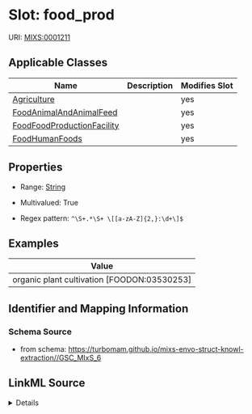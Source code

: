 # Slot: food_prod

URI: [MIXS:0001211](https://w3id.org/mixs/0001211)



<!-- no inheritance hierarchy -->




## Applicable Classes

| Name | Description | Modifies Slot |
| --- | --- | --- |
[Agriculture](Agriculture.md) |  |  yes  |
[FoodAnimalAndAnimalFeed](FoodAnimalAndAnimalFeed.md) |  |  yes  |
[FoodFoodProductionFacility](FoodFoodProductionFacility.md) |  |  yes  |
[FoodHumanFoods](FoodHumanFoods.md) |  |  yes  |







## Properties

* Range: [String](String.md)

* Multivalued: True

* Regex pattern: `^\S+.*\S+ \[[a-zA-Z]{2,}:\d+\]$`






## Examples

| Value |
| --- |
| organic plant cultivation [FOODON:03530253] |

## Identifier and Mapping Information







### Schema Source


* from schema: https://turbomam.github.io/mixs-envo-struct-knowl-extraction//GSC_MIxS_6




## LinkML Source

<details>
```yaml
name: food_prod
title: food production system characteristics
notes:
- food
- production
examples:
- value: organic plant cultivation [FOODON:03530253]
from_schema: https://turbomam.github.io/mixs-envo-struct-knowl-extraction//GSC_MIxS_6
rank: 1000
slot_uri: MIXS:0001211
multivalued: true
alias: food_prod
domain_of:
- Agriculture
- FoodAnimalAndAnimalFeed
- FoodFoodProductionFacility
- FoodHumanFoods
range: string
pattern: ^\S+.*\S+ \[[a-zA-Z]{2,}:\d+\]$

```
</details>